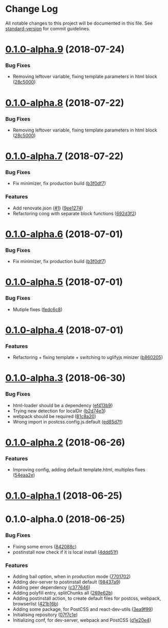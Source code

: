 # Change Log

All notable changes to this project will be documented in this file. See [standard-version](https://github.com/conventional-changelog/standard-version) for commit guidelines.

<a name="0.1.0-alpha.9"></a>
# [0.1.0-alpha.9](https://github.com/thc-tools/webpack-react/compare/v0.1.0-alpha.8...v0.1.0-alpha.9) (2018-07-24)


### Bug Fixes

* Removing leftover variable, fixing template parameters in html block ([28c5000](https://github.com/thc-tools/webpack-react/commit/28c5000))



<a name="0.1.0-alpha.8"></a>
# [0.1.0-alpha.8](https://github.com/thc-tools/webpack-react/compare/v0.1.0-alpha.7...v0.1.0-alpha.8) (2018-07-22)


### Bug Fixes

* Removing leftover variable, fixing template parameters in html block ([28c5000](https://github.com/thc-tools/webpack-react/commit/28c5000))



<a name="0.1.0-alpha.7"></a>
# [0.1.0-alpha.7](https://github.com/thc-tools/webpack-react/compare/v0.1.0-alpha.6...v0.1.0-alpha.7) (2018-07-22)


### Bug Fixes

* Fix minimizer, fix production build ([b3f0df7](https://github.com/thc-tools/webpack-react/commit/b3f0df7))


### Features

* Add renovate.json ([#1](https://github.com/thc-tools/webpack-react/issues/1)) ([9ee1274](https://github.com/thc-tools/webpack-react/commit/9ee1274))
* Refactoring cong with separate block functions ([692d3f2](https://github.com/thc-tools/webpack-react/commit/692d3f2))



<a name="0.1.0-alpha.6"></a>
# [0.1.0-alpha.6](https://github.com/thc-tools/webpack-react/compare/v0.1.0-alpha.5...v0.1.0-alpha.6) (2018-07-01)


### Bug Fixes

* Fix minimizer, fix production build ([b3f0df7](https://github.com/thc-tools/webpack-react/commit/b3f0df7))



<a name="0.1.0-alpha.5"></a>
# [0.1.0-alpha.5](https://github.com/thc-tools/webpack-react/compare/v0.1.0-alpha.4...v0.1.0-alpha.5) (2018-07-01)


### Bug Fixes

* Mutiple fixes ([fedc6c8](https://github.com/thc-tools/webpack-react/commit/fedc6c8))



<a name="0.1.0-alpha.4"></a>
# [0.1.0-alpha.4](https://github.com/thc-tools/webpack-react/compare/v0.1.0-alpha.3...v0.1.0-alpha.4) (2018-07-01)


### Features

* Refactoring + fixing template + switching to uglifyjs minizer ([b860205](https://github.com/thc-tools/webpack-react/commit/b860205))



<a name="0.1.0-alpha.3"></a>
# [0.1.0-alpha.3](https://github.com/thc-tools/webpack-react/compare/v0.1.0-alpha.2...v0.1.0-alpha.3) (2018-06-30)


### Bug Fixes

* html-loader should be a dependency ([ef413b9](https://github.com/thc-tools/webpack-react/commit/ef413b9))
* Trying new detection for localDir ([b2d74e3](https://github.com/thc-tools/webpack-react/commit/b2d74e3))
* webpack should be required ([81c8a20](https://github.com/thc-tools/webpack-react/commit/81c8a20))
* Wrong import in postcss.config.js.default ([ed85d7f](https://github.com/thc-tools/webpack-react/commit/ed85d7f))



<a name="0.1.0-alpha.2"></a>
# [0.1.0-alpha.2](https://github.com/thc-tools/webpack-react/compare/v0.1.0-alpha.1...v0.1.0-alpha.2) (2018-06-26)


### Features

* Improving config, adding default template.html, multiples fixes ([54eaa2e](https://github.com/thc-tools/webpack-react/commit/54eaa2e))



<a name="0.1.0-alpha.1"></a>
# [0.1.0-alpha.1](https://github.com/thc-tools/webpack-react/compare/v0.1.0-alpha.0...v0.1.0-alpha.1) (2018-06-25)



<a name="0.1.0-alpha.0"></a>
# 0.1.0-alpha.0 (2018-06-25)


### Bug Fixes

* Fixing some errors ([842088c](https://github.com/thc-tools/webpack-react/commit/842088c))
* postinstall now check if it is local install ([4ddd51f](https://github.com/thc-tools/webpack-react/commit/4ddd51f))


### Features

* Adding bail option, when in production mode ([7701702](https://github.com/thc-tools/webpack-react/commit/7701702))
* Adding dev-server to postinstall default ([98437a9](https://github.com/thc-tools/webpack-react/commit/98437a9))
* Adding peer dependency ([c377646](https://github.com/thc-tools/webpack-react/commit/c377646))
* Adding polyfill entry, splitChunks all ([269e62b](https://github.com/thc-tools/webpack-react/commit/269e62b))
* Adding postinstall action, to create default files for postcss, webpack, browserlist ([421b16b](https://github.com/thc-tools/webpack-react/commit/421b16b))
* Adding some package, for PostCSS and react-dev-utils ([3ea9f99](https://github.com/thc-tools/webpack-react/commit/3ea9f99))
* Initialising repository ([07f7c1e](https://github.com/thc-tools/webpack-react/commit/07f7c1e))
* Initializing conf, for dev-server, webpack and PostCSS ([d1e20e4](https://github.com/thc-tools/webpack-react/commit/d1e20e4))
